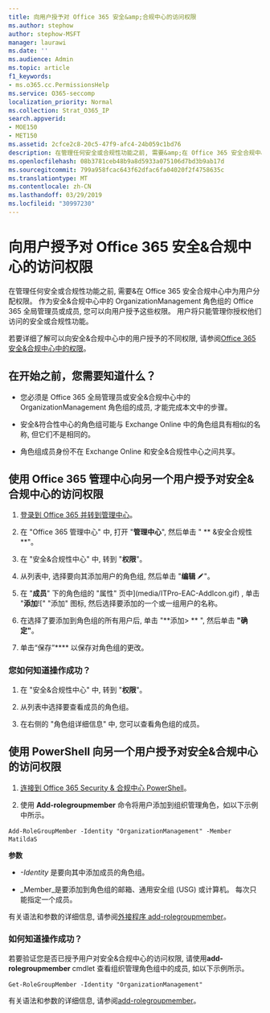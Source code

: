 ```yaml
---
title: 向用户授予对 Office 365 安全&amp;合规中心的访问权限
ms.author: stephow
author: stephow-MSFT
manager: laurawi
ms.date: ''
ms.audience: Admin
ms.topic: article
f1_keywords:
- ms.o365.cc.PermissionsHelp
ms.service: O365-seccomp
localization_priority: Normal
ms.collection: Strat_O365_IP
search.appverid:
- MOE150
- MET150
ms.assetid: 2cfce2c8-20c5-47f9-afc4-24b059c1bd76
description: 在管理任何安全或合规性功能之前, 需要&amp;在 Office 365 安全合规中心中为用户分配权限。
ms.openlocfilehash: 08b3781ceb48b9a8d5933a075106d7bd3b9ab17d
ms.sourcegitcommit: 799a958fcac643f62dfac6fa04020f2f4758635c
ms.translationtype: MT
ms.contentlocale: zh-CN
ms.lasthandoff: 03/29/2019
ms.locfileid: "30997230"
---
```

# <a name="give-users-access-to-the-office-365-security-amp-compliance-center"></a>向用户授予对 Office 365 安全&amp;合规中心的访问权限

在管理任何安全或合规性功能之前, 需要&amp;在 Office 365 安全合规中心中为用户分配权限。 作为安全&amp;合规中心中的 OrganizationManagement 角色组的 Office 365 全局管理员或成员, 您可以向用户授予这些权限。 用户将只能管理你授权他们访问的安全或合规性功能。 
  
若要详细了解可以向安全&amp;合规中心中的用户授予的不同权限, 请参阅[Office 365 安全&amp;合规中心中的权限](permissions-in-the-security-and-compliance-center.md)。
  
## <a name="what-do-you-need-to-know-before-you-begin"></a>在开始之前，您需要知道什么？

- 您必须是 Office 365 全局管理员或安全&amp;合规中心中的 OrganizationManagement 角色组的成员, 才能完成本文中的步骤。
    
- 安全&amp;符合性中心的角色组可能与 Exchange Online 中的角色组具有相似的名称, 但它们不是相同的。 
    
- 角色组成员身份不在 Exchange Online 和安全&amp;合规性中心之间共享。
    
## <a name="use-the-office-365-admin-center-to-give-another-user-access-to-the-security-amp-compliance-center"></a>使用 Office 365 管理中心向另一个用户授予对安全&amp;合规中心的访问权限

1. [登录到 Office 365 并转到管理中心](https://go.microsoft.com/fwlink/p/?LinkId=525275)。
    
2. 在 "Office 365 管理中心" 中, 打开 "**管理中心**", 然后单击 " ** &amp;安全合规性**"。 
    
3. 在 "安全&amp;合规性中心" 中, 转到 "**权限**"。
    
4. 从列表中, 选择要向其添加用户的角色组, 然后单击 "**编辑** ![编辑图标](media/O365_MDM_CreatePolicy_EditIcon.gif)"。
    
5. 在 "**成员**" 下的角色组的 "属性" 页中](media/ITPro-EAC-AddIcon.gif) , 单击 "**添加**![" "添加" 图标, 然后选择要添加的一个或一组用户的名称。 
    
6. 在选择了要添加到角色组的所有用户后, 单击 "**添加\> ** ", 然后单击 **"确定"**。
    
7. 单击“保存”**** 以保存对角色组的更改。 
    
### <a name="how-do-you-know-this-worked"></a>您如何知道操作成功？

1. 在 "安全&amp;合规性中心" 中, 转到 "**权限**"。
    
2. 从列表中选择要查看成员的角色组。
    
3. 在右侧的 "角色组详细信息" 中, 您可以查看角色组的成员。
    
## <a name="use-powershell-to-give-another-user-access-to-the-security-amp-compliance-center"></a>使用 PowerShell 向另一个用户授予对安全&amp;合规中心的访问权限

1. [连接到 Office 365 Security & 合规中心 PowerShell](https://docs.microsoft.com/en-us/powershell/exchange/office-365-scc/connect-to-scc-powershell/connect-to-scc-powershell?view=exchange-ps)。
    
2. 使用 **Add-rolegroupmember** 命令将用户添加到组织管理角色，如以下示例中所示。 
    
  ```
  Add-RoleGroupMember -Identity "OrganizationManagement" -Member MatildaS
  
  ```

 **参数**
  
- _-Identity_ 是要向其中添加成员的角色组。 
    
- _Member_是要添加到角色组的邮箱、通用安全组 (USG) 或计算机。 每次只能指定一个成员。 
    
有关语法和参数的详细信息, 请参阅[外接程序 add-rolegroupmember](https://go.microsoft.com/fwlink/p/?LinkId=510859)。
  
### <a name="how-do-you-know-this-worked"></a>如何知道操作成功？

若要验证您是否已授予用户对安全&amp;合规中心的访问权限, 请使用**add-rolegroupmember** cmdlet 查看组织管理角色组中的成员, 如以下示例所示。 
  
```
Get-RoleGroupMember -Identity "OrganizationManagement"

```

有关语法和参数的详细信息, 请参阅[add-rolegroupmember](https://go.microsoft.com/fwlink/p/?LinkId=510860)。
  

